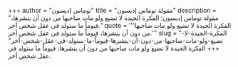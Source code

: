 +++
author = "توماس إديسون"
title = "مقولة توماس إديسون"
description = "مقولة توماس إديسون: الفكرة الجيدة لا تضيع ولو مات صاحبها من دون أن ينشرها، فيوماً ما ستولد في عقل شخص أخر."
quote = '''الفكرة الجيدة لا تضيع ولو مات صاحبها من دون أن ينشرها، فيوماً ما ستولد في عقل شخص أخر.''' 
slug = "الفكرة-الجيدة-لا-تضيع-ولو-مات-صاحبها-من-دون-أن-ينشرها-فيوماً-ما-ستولد-في-عقل-شخص-أخر"
+++
الفكرة الجيدة لا تضيع ولو مات صاحبها من دون أن ينشرها، فيوماً ما ستولد في عقل شخص أخر.
